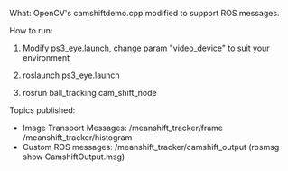 What: OpenCV's camshiftdemo.cpp modified to support ROS messages. 

How to run: 

1) Modify ps3_eye.launch, change param "video_device" to suit your environment

2) roslaunch ps3_eye.launch

3) rosrun ball_tracking cam_shift_node

Topics published: 
- Image Transport Messages: 
  /meanshift_tracker/frame 
  /meanshift_tracker/histogram
- Custom ROS messages:
  /meanshift_tracker/camshift_output (rosmsg show CamshiftOutput.msg)

